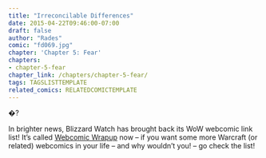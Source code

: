 ```yaml
---
title: "Irreconcilable Differences"
date: 2015-04-22T09:46:00-07:00
draft: false
author: "Rades"
comic: "fd069.jpg"
chapter: 'Chapter 5: Fear'
chapters:
- chapter-5-fear
chapter_link: /chapters/chapter-5-fear/
tags: TAGSLISTTEMPLATE
related_comics: RELATEDCOMICTEMPLATE
---
```


�?


In brighter news, Blizzard Watch has brought back its WoW webcomic link list! It’s called [Webcomic Wrapup](http://blizzardwatch.com/2015/04/19/webcomic-wrapup-catch-weekly-comics/) now – if you want some more Warcraft (or related) webcomics in your life – and why wouldn’t you! – go check the list!

